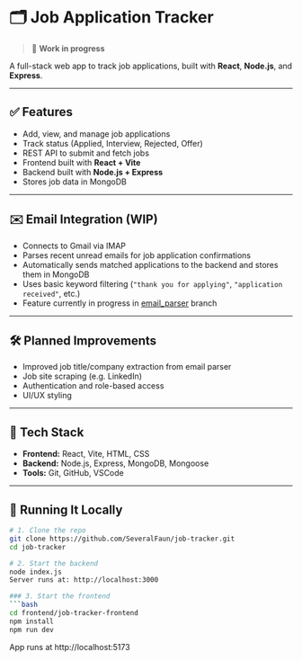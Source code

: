 # 🗂️ Job Application Tracker
> 🚧 **Work in progress**

A full-stack web app to track job applications, built with **React**, **Node.js**, and **Express**.

---

## ✅ Features

- Add, view, and manage job applications
- Track status (Applied, Interview, Rejected, Offer)
- REST API to submit and fetch jobs
- Frontend built with **React + Vite**
- Backend built with **Node.js + Express**
- Stores job data in MongoDB

---

## ✉️ Email Integration (WIP)

- Connects to Gmail via IMAP
- Parses recent unread emails for job application confirmations
- Automatically sends matched applications to the backend and stores them in MongoDB
- Uses basic keyword filtering (`"thank you for applying"`, `"application received"`, etc.)
- Feature currently in progress in [email_parser](https://github.com/SeveralFaun/job-tracker/tree/email_parser) branch

---

## 🛠️ Planned Improvements

- Improved job title/company extraction from email parser
- Job site scraping (e.g. LinkedIn)
- Authentication and role-based access
- UI/UX styling

---

## 🧰 Tech Stack

- **Frontend:** React, Vite, HTML, CSS
- **Backend:** Node.js, Express, MongoDB, Mongoose
- **Tools:** Git, GitHub, VSCode

---

## 🚀 Running It Locally

```bash
# 1. Clone the repo
git clone https://github.com/SeveralFaun/job-tracker.git
cd job-tracker

# 2. Start the backend
node index.js
Server runs at: http://localhost:3000

### 3. Start the frontend
```bash
cd frontend/job-tracker-frontend
npm install
npm run dev
```
App runs at http://localhost:5173
